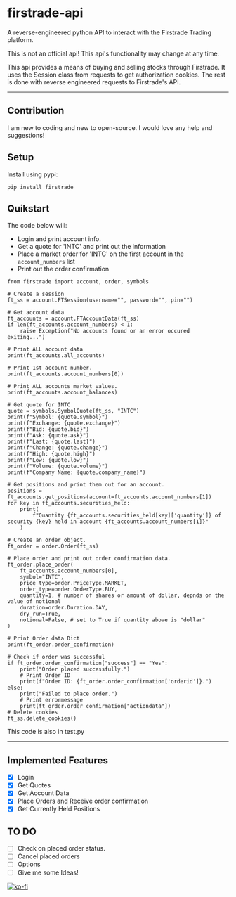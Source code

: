 # firstrade-api

A reverse-engineered python API to interact with the Firstrade Trading platform.

This is not an official api! This api's functionality may change at any time.

This api provides a means of buying and selling stocks through Firstrade. It uses the Session class from requests to get authorization cookies. The rest is done with reverse engineered requests to Firstrade's API.

---

## Contribution

I am new to coding and new to open-source. I would love any help and suggestions!

## Setup

Install using pypi:

```
pip install firstrade
```

## Quikstart

The code below will:

- Login and print account info.
- Get a quote for 'INTC' and print out the information
- Place a market order for 'INTC' on the first account in the `account_numbers` list
- Print out the order confirmation

```
from firstrade import account, order, symbols

# Create a session
ft_ss = account.FTSession(username="", password="", pin="")

# Get account data
ft_accounts = account.FTAccountData(ft_ss)
if len(ft_accounts.account_numbers) < 1:
    raise Exception("No accounts found or an error occured exiting...")

# Print ALL account data
print(ft_accounts.all_accounts)

# Print 1st account number.
print(ft_accounts.account_numbers[0])

# Print ALL accounts market values.
print(ft_accounts.account_balances)

# Get quote for INTC
quote = symbols.SymbolQuote(ft_ss, "INTC")
print(f"Symbol: {quote.symbol}")
print(f"Exchange: {quote.exchange}")
print(f"Bid: {quote.bid}")
print(f"Ask: {quote.ask}")
print(f"Last: {quote.last}")
print(f"Change: {quote.change}")
print(f"High: {quote.high}")
print(f"Low: {quote.low}")
print(f"Volume: {quote.volume}")
print(f"Company Name: {quote.company_name}")

# Get positions and print them out for an account.
positions = ft_accounts.get_positions(account=ft_accounts.account_numbers[1])
for key in ft_accounts.securities_held:
    print(
        f"Quantity {ft_accounts.securities_held[key]['quantity']} of security {key} held in account {ft_accounts.account_numbers[1]}"
    )

# Create an order object.
ft_order = order.Order(ft_ss)

# Place order and print out order confirmation data.
ft_order.place_order(
    ft_accounts.account_numbers[0],
    symbol="INTC",
    price_type=order.PriceType.MARKET,
    order_type=order.OrderType.BUY,
    quantity=1, # number of shares or amount of dollar, depnds on the value of notional
    duration=order.Duration.DAY,
    dry_run=True,
    notional=False, # set to True if quantity above is "dollar"
)

# Print Order data Dict
print(ft_order.order_confirmation)

# Check if order was successful
if ft_order.order_confirmation["success"] == "Yes":
    print("Order placed successfully.")
    # Print Order ID
    print(f"Order ID: {ft_order.order_confirmation['orderid']}.")
else:
    print("Failed to place order.")
    # Print errormessage
    print(ft_order.order_confirmation["actiondata"])
# Delete cookies
ft_ss.delete_cookies()
```

This code is also in test.py

---

## Implemented Features

- [x] Login
- [x] Get Quotes
- [x] Get Account Data
- [x] Place Orders and Receive order confirmation
- [x] Get Currently Held Positions

## TO DO

- [ ] Check on placed order status.
- [ ] Cancel placed orders
- [ ] Options
- [ ] Give me some Ideas!

[![ko-fi](https://ko-fi.com/img/githubbutton_sm.svg)](https://ko-fi.com/O5O6PTOYG)
